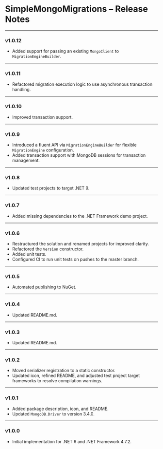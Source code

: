 # SimpleMongoMigrations – Release Notes

---

### v1.0.12

- Added support for passing an existing `MongoClient` to `MigrationEngineBuilder`.

---

### v1.0.11

- Refactored migration execution logic to use asynchronous transaction handling.

---

### v1.0.10

- Improved transaction support.

---

### v1.0.9

- Introduced a fluent API via `MigrationEngineBuilder` for flexible `MigrationEngine` configuration.
- Added transaction support with MongoDB sessions for transaction management.

---

### v1.0.8

- Updated test projects to target .NET 9.

---

### v1.0.7

- Added missing dependencies to the .NET Framework demo project.

---

### v1.0.6

- Restructured the solution and renamed projects for improved clarity.
- Refactored the `Version` constructor.
- Added unit tests.
- Configured CI to run unit tests on pushes to the master branch.

---

### v1.0.5

- Automated publishing to NuGet.

---

### v1.0.4

- Updated README.md.

---

### v1.0.3

- Updated README.md.

---

### v1.0.2

- Moved serializer registration to a static constructor.
- Updated icon, refined README, and adjusted test project target frameworks to resolve compilation warnings.

---

### v1.0.1

- Added package description, icon, and README.
- Updated `MongoDB.Driver` to version 3.4.0.

---

### v1.0.0

- Initial implementation for .NET 6 and .NET Framework 4.7.2.
